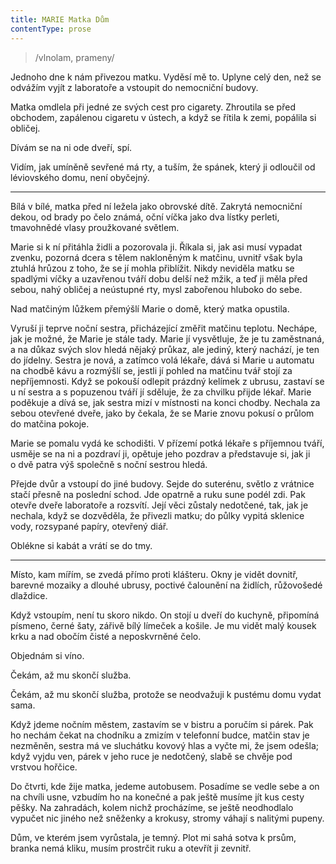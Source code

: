 ```yaml
---
title: MARIE Matka Dům
contentType: prose
---
```


<section>

> /vlnolam, prameny/

Jednoho dne k nám přivezou matku. Vyděsí mě to. Uplyne celý den, než se odvážím vyjít z laboratoře a vstoupit do nemocniční budovy.

Matka omdlela při jedné ze svých cest pro cigarety. Zhroutila se před obchodem, zapálenou cigaretu v ústech, a když se řítila k zemi, popálila si obličej.

Dívám se na ni ode dveří, spí.

Vidím, jak umíněně sevřené má rty, a tuším, že spánek, který ji odloučil od léviovského domu, není obyčejný.

* * *

Bílá v bílé, matka před ní ležela jako obrovské dítě. Zakrytá nemocniční dekou, od brady po čelo známá, oční víčka jako dva lístky perleti, tmavohnědé vlasy proužkované světlem.

Marie si k ní přitáhla židli a pozorovala ji. Říkala si, jak asi musí vypadat zvenku, pozorná dcera s tělem nakloněným k matčinu, uvnitř však byla ztuhlá hrůzou z toho, že se jí mohla přiblížit. Nikdy neviděla matku se spadlými víčky a uzavřenou tváří dobu delší než mžik, a teď ji měla před sebou, nahý obličej a neústupné rty, mysl zabořenou hluboko do sebe.

Nad matčiným lůžkem přemýšlí Marie o domě, který matka opustila.

Vyruší ji teprve noční sestra, přicházející změřit matčinu teplotu. Nechápe, jak je možné, že Marie je stále tady. Marie jí vysvětluje, že je tu zaměstnaná, a na důkaz svých slov hledá nějaký průkaz, ale jediný, který nachází, je ten do jídelny. Sestra je nová, a zatímco volá lékaře, dává si Marie u automatu na chodbě kávu a rozmýšlí se, jestli jí pohled na matčinu tvář stojí za nepříjemnosti. Když se pokouší odlepit prázdný kelímek z ubrusu, zastaví se u ní sestra a s popuzenou tváří jí sděluje, že za chvilku přijde lékař. Marie poděkuje a dívá se, jak sestra mizí v místnosti na konci chodby. Nechala za sebou otevřené dveře, jako by čekala, že se Marie znovu pokusí o průlom do matčina pokoje.

Marie se pomalu vydá ke schodišti. V přízemí potká lékaře s příjemnou tváří, usměje se na ni a pozdraví ji, opětuje jeho pozdrav a představuje si, jak ji o dvě patra výš společně s noční sestrou hledá.

</section>

<section>

Přejde dvůr a vstoupí do jiné budovy. Sejde do suterénu, světlo z vrátnice stačí přesně na poslední schod. Jde opatrně a ruku sune podél zdi. Pak otevře dveře laboratoře a rozsvítí. Její věci zůstaly nedotčené, tak, jak je nechala, když se dozvěděla, že přivezli matku; do půlky vypitá sklenice vody, rozsypané papíry, otevřený diář.

Oblékne si kabát a vrátí se do tmy.

* * *

Místo, kam mířím, se zvedá přímo proti klášteru. Okny je vidět dovnitř, barevné mozaiky a dlouhé ubrusy, poctivé čalounění na židlích, růžovošedé dlaždice.

Když vstoupím, není tu skoro nikdo. On stojí u dveří do kuchyně, připomíná písmeno, černé šaty, zářivě bílý límeček a košile. Je mu vidět malý kousek krku a nad obočím čisté a neposkvrněné čelo.

Objednám si víno.

Čekám, až mu skončí služba.

Čekám, až mu skončí služba, protože se neodvažuji k pustému domu vydat sama.

Když jdeme nočním městem, zastavím se v bistru a poručím si párek. Pak ho nechám čekat na chodníku a zmizím v telefonní budce, matčin stav je nezměněn, sestra má ve sluchátku kovový hlas a vyčte mi, že jsem odešla; když vyjdu ven, párek v jeho ruce je nedotčený, slabě se chvěje pod vrstvou hořčice.

Do čtvrti, kde žije matka, jedeme autobusem. Posadíme se vedle sebe a on na chvíli usne, vzbudím ho na konečné a pak ještě musíme jít kus cesty pěšky. Na zahradách, kolem nichž procházíme, se ještě neodhodlalo vypučet nic jiného než sněženky a krokusy, stromy váhají s nalitými pupeny.

</section>

<section>

Dům, ve kterém jsem vyrůstala, je temný. Plot mi sahá sotva k prsům, branka nemá kliku, musím prostrčit ruku a otevřít ji zevnitř.

</section>

